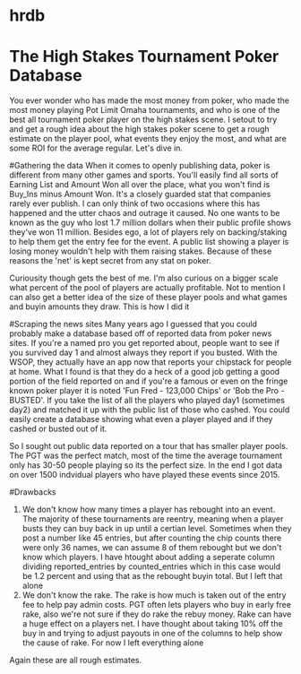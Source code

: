 # hrdb
# The High Stakes Tournament Poker Database
You ever wonder who has made the most money from poker, who made the most money playing Pot Limit Omaha tournaments, and who is one of the best all tournament poker player on the high stakes scene.  I setout to try and get a rough idea about the high stakes poker scene to get a rough estimate on the player pool, what events they enjoy the most, and what are some ROI for the average regular.  Let's dive in.

#Gathering the data
When it comes to openly publishing data, poker is different from many other games and sports.  You'll easily find all sorts of Earning List and Amount Won all over the place, what you won't find is Buy_Ins minus Amount Won.  It's a closely guarded stat that companies rarely ever publish.  I can only think of two occasions where this has happened and the utter chaos and outrage it caused.  No one wants to be known as the guy who lost 1.7 million dollars when their public profile shows they've won 11 million.  Besides ego, a lot of players rely on backing/staking to help them get the entry fee for the event.  A public list showing a player is losing money wouldn't help with them raising stakes.  Because of these reasons the 'net' is kept secret from any stat on poker.  

Curiousity though gets the best of me.  I'm also curious on a bigger scale what percent of the pool of players are actually profitable.  Not to mention I can also get a better idea of the size of these player pools and what games and buyin amounts they draw.  This is how I did it

#Scraping the news sites
Many years ago I guessed that you could probably make a database based off of reported data from poker news sites.  If you're a named pro you get reported about, people want to see if you survived day 1 and almost always they report if you busted. With the WSOP, they actually have an app now that reports your chipstack for people at home.  What I found is that they do a heck of a good job getting a good portion of the field reported on and if you're a famous or even on the fringe known poker player it is noted 'Fun Fred - 123,000 Chips' or 'Bob the Pro - BUSTED'.  If you take the list of all the players who played day1 (sometimes day2) and matched it up with the public list of those who cashed.  You could easily create a database showing what even a player played and if they cashed or busted out of it.  

So I sought out public data reported on a tour that has smaller player pools.  The PGT was the perfect match, most of the time the average tournament only has 30-50 people playing so its the perfect size.  In the end I got data on over 1500 indvidual players who have played these events since 2015.

#Drawbacks
1. We don't know how many times a player has rebought into an event.  The majority of these tournaments are reentry, meaning when a player busts they can buy back in up until a certian level.  Sometimes when they post a number like 45 entries, but after counting the chip counts there were only 36 names, we can assume 8 of them rebought but we don't know which players.  I have htought about adding a seperate column dividing reported_entries by counted_entries which in this case would be 1.2 percent and using that as the rebought buyin total.  But I left that alone
2. We don't know the rake.  The rake is how much is taken out of the entry fee to help pay admin costs.  PGT often lets players who buy in early free rake, also we're not sure if they do rake the rebuy money.  Rake can have a huge effect on a players net.  I have thought about taking 10% off the buy in and trying to adjust payouts in one of the columns to help show the cause of rake.  For now I left everything alone

Again these are all rough estimates.


